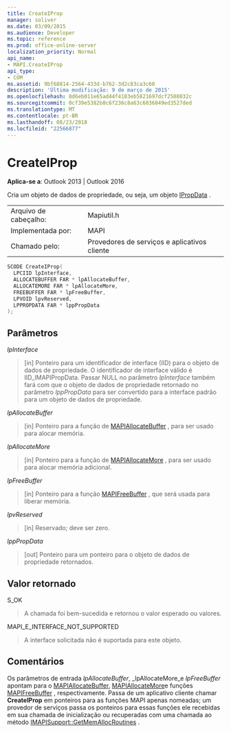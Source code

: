 ```yaml
---
title: CreateIProp
manager: soliver
ms.date: 03/09/2015
ms.audience: Developer
ms.topic: reference
ms.prod: office-online-server
localization_priority: Normal
api_name:
- MAPI.CreateIProp
api_type:
- COM
ms.assetid: 9bf68814-2564-433d-b762-3d2c83ca3c60
description: 'Última modificação: 9 de março de 2015'
ms.openlocfilehash: 8d6eb011e65ad44f4183eb5821697dcf2508032c
ms.sourcegitcommit: 0cf39e5382b8c6f236c8a63c6036849ed3527ded
ms.translationtype: MT
ms.contentlocale: pt-BR
ms.lasthandoff: 08/23/2018
ms.locfileid: "22566877"
---
```

# <a name="createiprop"></a>CreateIProp

  
  
**Aplica-se a**: Outlook 2013 | Outlook 2016 
  
Cria um objeto de dados de propriedade, ou seja, um objeto [IPropData](ipropdataimapiprop.md) . 
  
|||
|:-----|:-----|
|Arquivo de cabeçalho:  <br/> |Mapiutil.h  <br/> |
|Implementada por:  <br/> |MAPI  <br/> |
|Chamado pelo:  <br/> |Provedores de serviços e aplicativos cliente  <br/> |
   
```cpp
SCODE CreateIProp(
  LPCIID lpInterface,
  ALLOCATEBUFFER FAR * lpAllocateBuffer,
  ALLOCATEMORE FAR * lpAllocateMore,
  FREEBUFFER FAR * lpFreeBuffer,
  LPVOID lpvReserved,
  LPPROPDATA FAR * lppPropData
);
```

## <a name="parameters"></a>Parâmetros

 _lpInterface_
  
> [in] Ponteiro para um identificador de interface (IID) para o objeto de dados de propriedade. O identificador de interface válido é IID_IMAPIPropData. Passar NULL no parâmetro _lpInterface_ também fará com que o objeto de dados de propriedade retornado no parâmetro _lppPropData_ para ser convertido para a interface padrão para um objeto de dados de propriedade. 
    
 _lpAllocateBuffer_
  
> [in] Ponteiro para a função de [MAPIAllocateBuffer](mapiallocatebuffer.md) , para ser usado para alocar memória. 
    
 _lpAllocateMore_
  
> [in] Ponteiro para a função de [MAPIAllocateMore](mapiallocatemore.md) , para ser usado para alocar memória adicional. 
    
 _lpFreeBuffer_
  
> [in] Ponteiro para a função [MAPIFreeBuffer](mapifreebuffer.md) , que será usada para liberar memória. 
    
 _lpvReserved_
  
> [in] Reservado; deve ser zero. 
    
 _lppPropData_
  
> [out] Ponteiro para um ponteiro para o objeto de dados de propriedade retornados.
    
## <a name="return-value"></a>Valor retornado

S_OK 
  
> A chamada foi bem-sucedida e retornou o valor esperado ou valores. 
    
MAPI_E_INTERFACE_NOT_SUPPORTED 
  
> A interface solicitada não é suportada para este objeto.
    
## <a name="remarks"></a>Comentários

Os parâmetros de entrada _lpAllocateBuffer_, _lpAllocateMore_e _lpFreeBuffer_ apontam para o [MAPIAllocateBuffer](mapiallocatebuffer.md), [MAPIAllocateMore](mapiallocatemore.md)e funções [MAPIFreeBuffer](mapifreebuffer.md) , respectivamente. Passa de um aplicativo cliente chamar **CreateIProp** em ponteiros para as funções MAPI apenas nomeadas; um provedor de serviços passa os ponteiros para essas funções ele recebidas em sua chamada de inicialização ou recuperadas com uma chamada ao método [IMAPISupport::GetMemAllocRoutines](imapisupport-getmemallocroutines.md) . 
  

